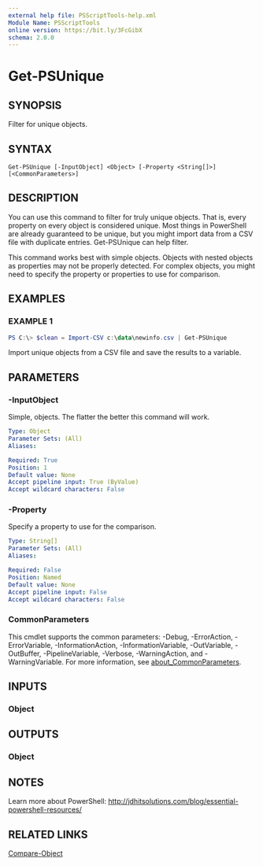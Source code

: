 ```yaml
---
external help file: PSScriptTools-help.xml
Module Name: PSScriptTools
online version: https://bit.ly/3FcGibX
schema: 2.0.0
---
```


# Get-PSUnique

## SYNOPSIS

Filter for unique objects.

## SYNTAX

```
Get-PSUnique [-InputObject] <Object> [-Property <String[]>] [<CommonParameters>]
```

## DESCRIPTION

You can use this command to filter for truly unique objects. That is, every property on every object is considered unique. Most things in PowerShell are already guaranteed to be unique, but you might import data from a CSV file with duplicate entries. Get-PSUnique can help filter.

This command works best with simple objects. Objects with nested objects as properties may not be properly detected. For complex objects, you might need to specify the property or properties to use for comparison.

## EXAMPLES

### EXAMPLE 1

```powershell
PS C:\> $clean = Import-CSV c:\data\newinfo.csv | Get-PSUnique
```

Import unique objects from a CSV file and save the results to a variable.

## PARAMETERS

### -InputObject

Simple, objects. The flatter the better this command will work.

```yaml
Type: Object
Parameter Sets: (All)
Aliases:

Required: True
Position: 1
Default value: None
Accept pipeline input: True (ByValue)
Accept wildcard characters: False
```

### -Property

Specify a property to use for the comparison.

```yaml
Type: String[]
Parameter Sets: (All)
Aliases:

Required: False
Position: Named
Default value: None
Accept pipeline input: False
Accept wildcard characters: False
```

### CommonParameters

This cmdlet supports the common parameters: -Debug, -ErrorAction, -ErrorVariable, -InformationAction, -InformationVariable, -OutVariable, -OutBuffer, -PipelineVariable, -Verbose, -WarningAction, and -WarningVariable. For more information, see [about_CommonParameters](http://go.microsoft.com/fwlink/?LinkID=113216).

## INPUTS

### Object

## OUTPUTS

### Object

## NOTES

Learn more about PowerShell: http://jdhitsolutions.com/blog/essential-powershell-resources/

## RELATED LINKS

[Compare-Object]()
